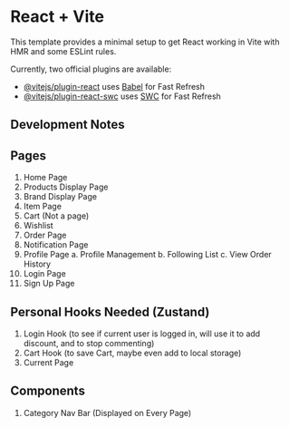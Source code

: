# React + Vite

This template provides a minimal setup to get React working in Vite with HMR and some ESLint rules.

Currently, two official plugins are available:

- [@vitejs/plugin-react](https://github.com/vitejs/vite-plugin-react/blob/main/packages/plugin-react/README.md) uses [Babel](https://babeljs.io/) for Fast Refresh
- [@vitejs/plugin-react-swc](https://github.com/vitejs/vite-plugin-react-swc) uses [SWC](https://swc.rs/) for Fast Refresh

## Development Notes

## Pages
1. Home Page
2. Products Display Page
3. Brand Display Page
4. Item Page
5. Cart (Not a page)
6. Wishlist
7. Order Page
8. Notification Page
9. Profile Page
    a. Profile Management
    b. Following List
    c. View Order History
10. Login Page
11. Sign Up Page

## Personal Hooks Needed (Zustand)
1. Login Hook (to see if current user is logged in, will use it to add discount, and to stop commenting)
2. Cart Hook (to save Cart, maybe even add to local storage)
3. Current Page

## Components
1. Category Nav Bar (Displayed on Every Page)






